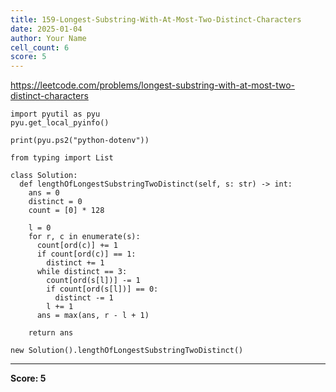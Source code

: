 ```yaml
---
title: 159-Longest-Substring-With-At-Most-Two-Distinct-Characters
date: 2025-01-04
author: Your Name
cell_count: 6
score: 5
---
```


https://leetcode.com/problems/longest-substring-with-at-most-two-distinct-characters


```
import pyutil as pyu
pyu.get_local_pyinfo()
```


```
print(pyu.ps2("python-dotenv"))
```


```
from typing import List
```


```
class Solution:
  def lengthOfLongestSubstringTwoDistinct(self, s: str) -> int:
    ans = 0
    distinct = 0
    count = [0] * 128

    l = 0
    for r, c in enumerate(s):
      count[ord(c)] += 1
      if count[ord(c)] == 1:
        distinct += 1
      while distinct == 3:
        count[ord(s[l])] -= 1
        if count[ord(s[l])] == 0:
          distinct -= 1
        l += 1
      ans = max(ans, r - l + 1)

    return ans
```


```
new Solution().lengthOfLongestSubstringTwoDistinct()
```


---
**Score: 5**